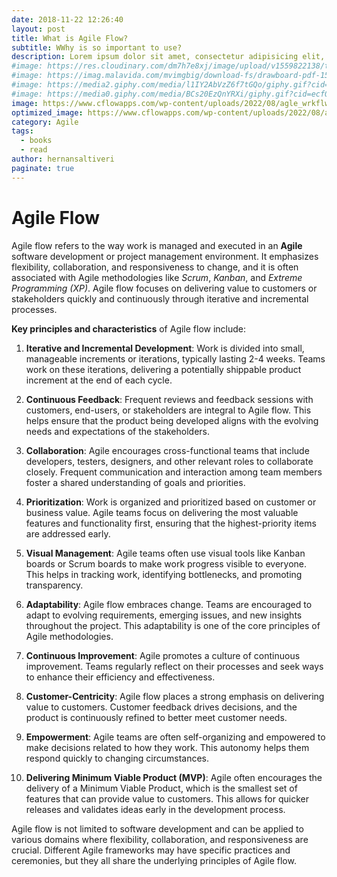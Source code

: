 ```yaml
---
date: 2018-11-22 12:26:40
layout: post
title: What is Agile Flow?
subtitle: WWhy is so important to use?
description: Lorem ipsum dolor sit amet, consectetur adipisicing elit, sed do eiusmod tempor incididunt ut labore et dolore magna aliqua.
#image: https://res.cloudinary.com/dm7h7e8xj/image/upload/v1559822138/theme9_v273a9.jpg
#image: https://imag.malavida.com/mvimgbig/download-fs/drawboard-pdf-15322-5.jpg
#image: https://media2.giphy.com/media/l1IY2AbVzZ6f7tGQo/giphy.gif?cid=ecf05e47c46f4c993306fa86540461d15f358257b387d43f&rid=giphy.gif
#image: https://media0.giphy.com/media/BCs20EzQnYRXi/giphy.gif?cid=ecf05e47f232b1b79d83818de57145545e1c0893e38473eb&rid=giphy.gif
image: https://www.cflowapps.com/wp-content/uploads/2022/08/agle_wrkflw.jpg
optimized_image: https://www.cflowapps.com/wp-content/uploads/2022/08/agle_wrkflw.jpg
category: Agile
tags:
  - books
  - read
author: hernansaltiveri
paginate: true
---
```


# Agile Flow

Agile flow refers to the way work is managed and executed in an **Agile** software development or project management environment. It emphasizes flexibility, collaboration, and responsiveness to change, and it is often associated with Agile methodologies like *Scrum*, *Kanban*, and *Extreme Programming (XP)*. Agile flow focuses on delivering value to customers or stakeholders quickly and continuously through iterative and incremental processes.

**Key principles and characteristics** of Agile flow include:

1. **Iterative and Incremental Development**: Work is divided into small, manageable increments or iterations, typically lasting 2-4 weeks. Teams work on these iterations, delivering a potentially shippable product increment at the end of each cycle.

2. **Continuous Feedback**: Frequent reviews and feedback sessions with customers, end-users, or stakeholders are integral to Agile flow. This helps ensure that the product being developed aligns with the evolving needs and expectations of the stakeholders.

3. **Collaboration**: Agile encourages cross-functional teams that include developers, testers, designers, and other relevant roles to collaborate closely. Frequent communication and interaction among team members foster a shared understanding of goals and priorities.

4. **Prioritization**: Work is organized and prioritized based on customer or business value. Agile teams focus on delivering the most valuable features and functionality first, ensuring that the highest-priority items are addressed early.

5. **Visual Management**: Agile teams often use visual tools like Kanban boards or Scrum boards to make work progress visible to everyone. This helps in tracking work, identifying bottlenecks, and promoting transparency.

6. **Adaptability**: Agile flow embraces change. Teams are encouraged to adapt to evolving requirements, emerging issues, and new insights throughout the project. This adaptability is one of the core principles of Agile methodologies.

7. **Continuous Improvement**: Agile promotes a culture of continuous improvement. Teams regularly reflect on their processes and seek ways to enhance their efficiency and effectiveness.

8. **Customer-Centricity**: Agile flow places a strong emphasis on delivering value to customers. Customer feedback drives decisions, and the product is continuously refined to better meet customer needs.

9. **Empowerment**: Agile teams are often self-organizing and empowered to make decisions related to how they work. This autonomy helps them respond quickly to changing circumstances.

10. **Delivering Minimum Viable Product (MVP)**: Agile often encourages the delivery of a Minimum Viable Product, which is the smallest set of features that can provide value to customers. This allows for quicker releases and validates ideas early in the development process.

Agile flow is not limited to software development and can be applied to various domains where flexibility, collaboration, and responsiveness are crucial. Different Agile frameworks may have specific practices and ceremonies, but they all share the underlying principles of Agile flow.